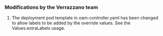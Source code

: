 ### Modifications by the Verrazzano team

1. The deployment pod template in oam-controller.yaml has been changed to allow labels to be added by the override values.
See the Values.extraLabels usage.
